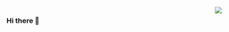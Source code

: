 <img align="right" src="https://github-readme-stats.vercel.app/api?username=cheenbee&count_private=true&show_icons=true&theme=nightowl&show_icons=true&hide_title=true" />

### Hi there 👋

